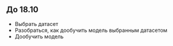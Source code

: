 ## До 18.10

- Выбрать датасет
- Разобраться, как дообучить модель выбранным датасетом
- Дообучить модель
